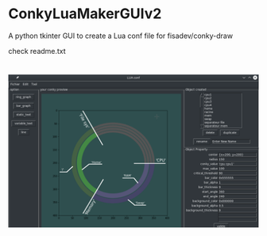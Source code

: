 # ConkyLuaMakerGUIv2


A python tkinter GUI to create a Lua conf file for fisadev/conky-draw 

check readme.txt
#
![Alt text](https://github.com/Daguhh/ConkyLuaMakerGUIv2/blob/master/GUI_preview.png?raw=true "Optional Title")
